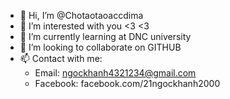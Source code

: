 - 👋 Hi, I’m @Chotaotaoaccdima
- 👀 I’m interested with you <3 <3
- 🌱 I’m currently learning at DNC university
- 💞️ I’m looking to collaborate on GITHUB
- 📫 Contact with me: 
  + Email: ngockhanh4321234@gmail.com
  + Facebook: facebook.com/21ngockhanh2000

<!---
Chotaotaoaccdima/Chotaotaoaccdima is a ✨ special ✨ repository because its `README.md` (this file) appears on your GitHub profile.
You can click the Preview link to take a look at your changes.
--->

